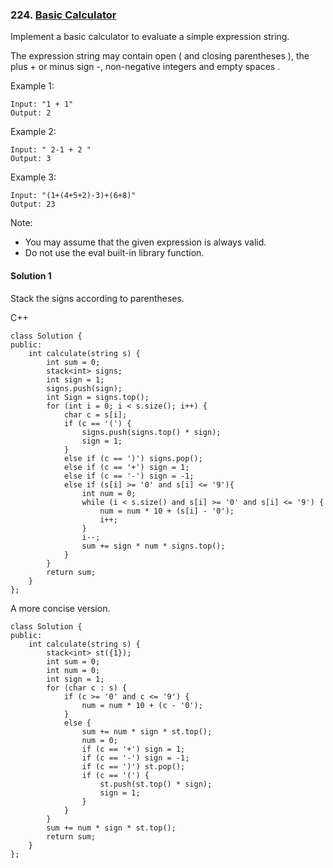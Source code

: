 ### 224\. [Basic Calculator](https://leetcode.com/problems/basic-calculator/)

Implement a basic calculator to evaluate a simple expression string.

The expression string may contain open ( and closing parentheses ), the plus + or minus sign -, non-negative integers and empty spaces .

Example 1:
```
Input: "1 + 1"
Output: 2
```
Example 2:
```
Input: " 2-1 + 2 "
Output: 3
```
Example 3:
```
Input: "(1+(4+5+2)-3)+(6+8)"
Output: 23
```
Note:
* You may assume that the given expression is always valid.
* Do not use the eval built-in library function.

#### Solution 1

Stack the signs according to parentheses.

C++

```
class Solution {
public:
    int calculate(string s) {
        int sum = 0;
        stack<int> signs;
        int sign = 1;
        signs.push(sign);
        int Sign = signs.top();
        for (int i = 0; i < s.size(); i++) {
            char c = s[i];
            if (c == '(') {
                signs.push(signs.top() * sign);
                sign = 1;
            }
            else if (c == ')') signs.pop();
            else if (c == '+') sign = 1;
            else if (c == '-') sign = -1;
            else if (s[i] >= '0' and s[i] <= '9'){
                int num = 0;
                while (i < s.size() and s[i] >= '0' and s[i] <= '9') {
                    num = num * 10 + (s[i] - '0');
                    i++;
                }
                i--;
                sum += sign * num * signs.top();
            }
        }
        return sum;
    }
};
```

A more concise version.

```
class Solution {
public:
    int calculate(string s) {
        stack<int> st({1});
        int sum = 0;
        int num = 0;
        int sign = 1;
        for (char c : s) {
            if (c >= '0' and c <= '9') {
                num = num * 10 + (c - '0');
            }
            else {
                sum += num * sign * st.top();
                num = 0;
                if (c == '+') sign = 1;
                if (c == '-') sign = -1;
                if (c == ')') st.pop();
                if (c == '(') {
                    st.push(st.top() * sign);
                    sign = 1;
                }
            }
        }
        sum += num * sign * st.top();
        return sum;
    }
};
```
